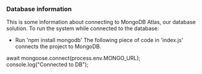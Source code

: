 ### Database information

This is some information about connecting to MongoDB Atlas, our database solution. 
To run the system while connected to the database:
- Run 'npm install mongodb'
The following piece of code in 'index.js' connects the project to MongoDB.

 await mongoose.connect(process.env.MONGO_URL);
      console.log("Connected to DB");
